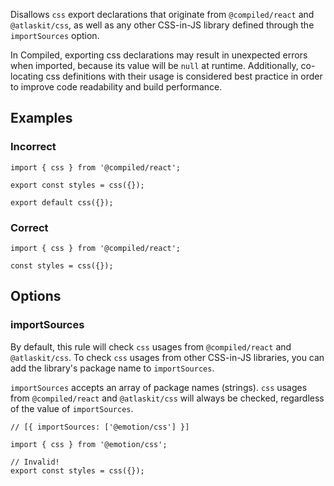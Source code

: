 Disallows `css` export declarations that originate from `@compiled/react` and `@atlaskit/css`, as well as any other CSS-in-JS library defined through the `importSources` option.

In Compiled, exporting css declarations may result in unexpected errors when imported, because its value will be `null` at runtime. Additionally, co-locating css definitions with their usage is considered best practice in order to improve code readability and build performance.

## Examples

### Incorrect

```tsx
import { css } from '@compiled/react';

export const styles = css({});

export default css({});
```

### Correct

```tsx
import { css } from '@compiled/react';

const styles = css({});
```

## Options

### importSources

By default, this rule will check `css` usages from `@compiled/react` and `@atlaskit/css`. To check `css` usages from other CSS-in-JS libraries, you can add the library's package name to `importSources`.

`importSources` accepts an array of package names (strings). `css` usages from `@compiled/react` and `@atlaskit/css` will always be checked, regardless of the value of `importSources`.

```tsx
// [{ importSources: ['@emotion/css'] }]

import { css } from '@emotion/css';

// Invalid!
export const styles = css({});
```
